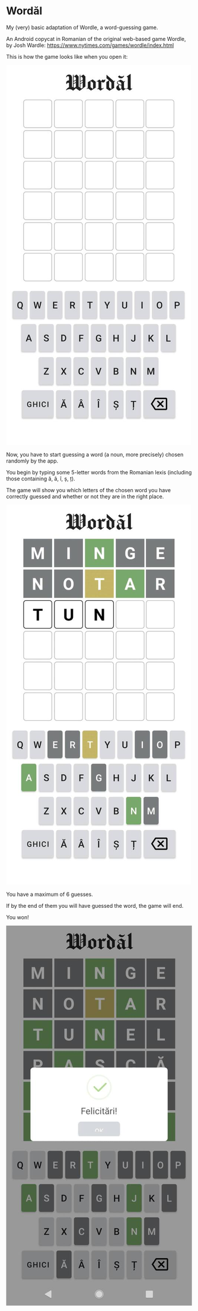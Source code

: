 # Wordăl
My (very) basic adaptation of Wordle, a word-guessing game.

An Android copycat in Romanian of the original web-based game Wordle, by Josh Wardle:
https://www.nytimes.com/games/wordle/index.html

This is how the game looks like when you open it:

![New game](images/StartGame.jpg)

Now, you have to start guessing a word (a noun, more precisely) chosen randomly by the app.

You begin by typing some 5-letter words from the Romanian lexis (including those containing ă, â, î, ș, ț).


The game will show you which letters of the chosen word you have correctly guessed and whether or not they are in the right place.

![Guess some words](images/GuessGame.jpg)


You have a maximum of 6 guesses. 

If by the end of them you will have guessed the word, the game will end.

You won!

![You have won](images/CongratsGame.jpg)
